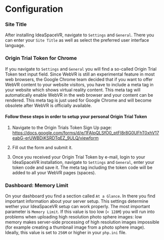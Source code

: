 # Configuration 

### Site Title

After installing IdeaSpaceVR, navigate to `Settings` and `General`. There you can enter your `Site Title` as well as select the preferred user interface language. 

### Origin Trial Token for Chrome

If you navigate to `Settings` and `General` you will find a so-called Origin Trial Token text input field. Since WebVR is still an experimental feature in most web browsers, the Google Chrome team decided that if you want to offer WebVR content to your website visitors, you have to include a meta tag in your website which shows virtual reality content. This meta tag will automatically enable WebVR in the web browser and your content can be rendered. This meta tag is just used for Google Chrome and will become obsolete after WebVR is officially available. 

#### Follow these steps in order to setup your personal Origin Trial Token

1. Navigate to the Origin Trials Token Sign Up page: https://docs.google.com/forms/d/e/1FAIpQLSfO0_ptFl8r8G0UFhT0xhV17eabG-erUWBDiKSRDTqEZ_9ULQ/viewform 

2. Fill out the form and submit it.

3. Once you received your Origin Trial Token by e-mail, login to your IdeaSpaceVR installation, navigate to `Settings` and `General`, enter your token code and save it. The meta tag including the token code will be added to all your WebVR pages (spaces). 


### Dashboard: Memory Limit

On your dashboard you find a section called `At a Glance`. In there you find important information about your server setup. This settings determine wether your IdeaSpaceVR setup can work properly. The most important parameter is `Memory Limit`. If this value is too low (`< 128M`) you will run into problems when uploading high resolution photo sphere images: low memory makes server-side processing of high resolution images impossible (for example creating a thumbnail image from a photo sphere image). Ideally, this value is set to `256M` or higher in your `php.ini` file. 
